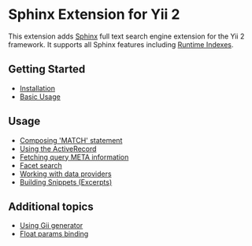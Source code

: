 Sphinx Extension for Yii 2
==========================

This extension adds [Sphinx](http://sphinxsearch.com/docs) full text search engine extension for the Yii 2 framework.
It supports all Sphinx features including [Runtime Indexes](http://sphinxsearch.com/docs/current.html#rt-indexes).

Getting Started
---------------

* [Installation](installation.md)
* [Basic Usage](basic-usage.md)

Usage
-----

* [Composing 'MATCH' statement](usage-match.md)
* [Using the ActiveRecord](usage-ar.md)
* [Fetching query META information](usage-meta.md)
* [Facet search](usage-facets.md)
* [Working with data providers](usage-data-providers.md)
* [Building Snippets (Excerpts)](usage-snippets.md)

Additional topics
-----------------

* [Using Gii generator](topics-gii.md)
* [Float params binding](topics-float-param-binding.md)
